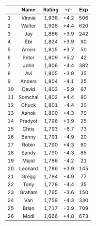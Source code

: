 | |Name|Rating|+/-|Exp|
|-|:--:|:----:|:-:|:-:|
|1|Vinnie|1,936|+4.2|506|
|2|Walter|1,928|+4.4|620|
|3|Jay|1,866|+3.9|242|
|4|Ebi|1,824|+3.9|90|
|5|Armin|1,815|+3.7|50|
|6|Peter|1,809|+5.2|42|
|7|John|1,806|-4.4|382|
|8|Avi|1,805|-3.9|35|
|9|Anders|1,804|-4.1|25|
|10|David|1,803|-5.9|67|
|11|Somchai|1,802|+4.4|80|
|12|Chuck|1,801|-4.4|20|
|13|Ashok|1,800|+4.3|70|
|14|Pradyot|1,796|+3.9|25|
|15|Chris|1,793|-6.7|73|
|16|Benny|1,791|-4.9|20|
|17|Robin|1,790|+4.3|60|
|18|Sandy|1,790|-4.3|85|
|19|Majid|1,786|-4.2|21|
|20|Leonard|1,786|+3.9|145|
|21|Gregg|1,784|-4.9|77|
|22|Tony|1,778|-4.4|35|
|23|Graham|1,765|-3.6|150|
|24|Van|1,759|-4.3|330|
|25|Brian|1,717|-3.9|709|
|26|Modi|1,666|+4.8|673|
